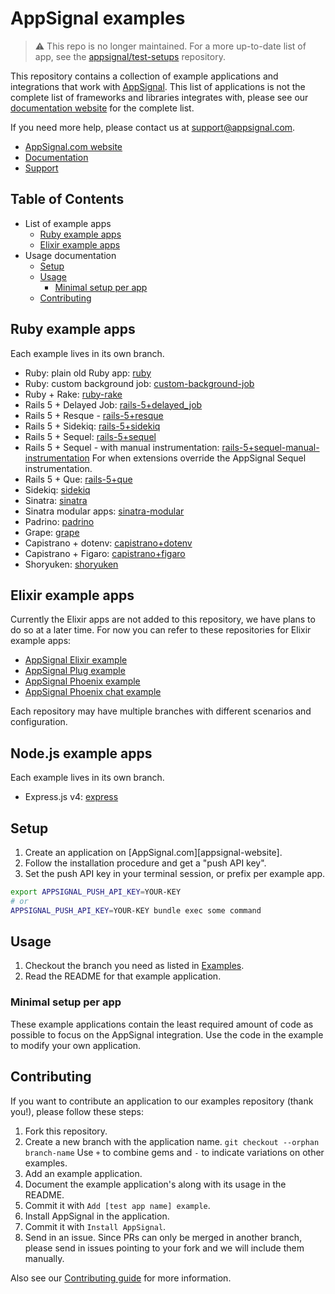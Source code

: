 # AppSignal examples

> ⚠️ This repo is no longer maintained. For a more up-to-date list of app, see
> the [appsignal/test-setups](https://github.com/appsignal/test-setups)
> repository.

This repository contains a collection of example applications and integrations
that work with [AppSignal][appsignal]. This list of applications is not
the complete list of frameworks and libraries integrates with, please see our
[documentation website][docs] for the complete list.

If you need more help, please contact us at [support@appsignal.com][contact].

- [AppSignal.com website][appsignal]
- [Documentation][docs]
- [Support][contact]

## Table of Contents

- List of example apps
  - [Ruby example apps](#ruby-example-apps)
  - [Elixir example apps](#elixir-example-apps)
- Usage documentation
  - [Setup](#setup)
  - [Usage](#usage)
    - [Minimal setup per app](#minimal-setup-per-app)
  - [Contributing](#contributing)

## Ruby example apps

Each example lives in its own branch.

- Ruby: plain old Ruby app: [ruby](../../tree/ruby)
- Ruby: custom background job: [custom-background-job](../../tree/custom-background-job)
- Ruby + Rake: [ruby-rake](../../tree/ruby-rake)
- Rails 5 + Delayed Job: [rails-5+delayed_job](../../tree/rails-5+delayed_job)
- Rails 5 + Resque - [rails-5+resque](../../tree/rails-5+resque)
- Rails 5 + Sidekiq: [rails-5+sidekiq](../../tree/rails-5+sidekiq)
- Rails 5 + Sequel: [rails-5+sequel](../../tree/rails-5+sequel)
- Rails 5 + Sequel - with manual instrumentation:
  [rails-5+sequel-manual-instrumentation](../../tree/rails-5+sequel-manual-instrumentation)
  For when extensions override the AppSignal Sequel instrumentation.
- Rails 5 + Que: [rails-5+que](../../tree/rails-5+que)
- Sidekiq: [sidekiq](../../tree/sidekiq)
- Sinatra: [sinatra](../../tree/sinatra)
- Sinatra modular apps: [sinatra-modular](../../tree/sinatra-modular)
- Padrino: [padrino](../../tree/padrino)
- Grape: [grape](../../tree/grape)
- Capistrano + dotenv: [capistrano+dotenv](../../tree/capistrano+dotenv)
- Capistrano + Figaro: [capistrano+figaro](../../tree/capistrano+figaro)
- Shoryuken: [shoryuken](../../tree/shoryuken)

## Elixir example apps

Currently the Elixir apps are not added to this repository, we have plans to do
so at a later time. For now you can refer to these repositories for Elixir
example apps:

- [AppSignal Elixir example](https://github.com/jeffkreeftmeijer/appsignal-elixir-example)
- [AppSignal Plug example](https://github.com/jeffkreeftmeijer/appsignal-plug-example)
- [AppSignal Phoenix example](https://github.com/jeffkreeftmeijer/appsignal-phoenix-example)
- [AppSignal Phoenix chat example](https://github.com/jeffkreeftmeijer/appsignal-phoenix-chat-example)

Each repository may have multiple branches with different scenarios and
configuration.

## Node.js example apps

Each example lives in its own branch.

- Express.js v4: [express](../../tree/express)

## Setup

1. Create an application on [AppSignal.com][appsignal-website].
2. Follow the installation procedure and get a "push API key".
3. Set the push API key in your terminal session, or prefix per example app.

```bash
export APPSIGNAL_PUSH_API_KEY=YOUR-KEY
# or
APPSIGNAL_PUSH_API_KEY=YOUR-KEY bundle exec some command
```

## Usage

1. Checkout the branch you need as listed in [Examples](#ruby-example-apps).
2. Read the README for that example application.

### Minimal setup per app

These example applications contain the least required amount of code as
possible to focus on the AppSignal integration. Use the code in the example to
modify your own application.

## Contributing

If you want to contribute an application to our examples repository (thank
you!), please follow these steps:

1. Fork this repository.
2. Create a new branch with the application name.
   `git checkout --orphan branch-name`
   Use `+` to combine gems and `-` to indicate variations on other examples.
3. Add an example application.
4. Document the example application's along with its usage in the README.
5. Commit it with `Add [test app name] example`.
6. Install AppSignal in the application.
7. Commit it with `Install AppSignal`.
8. Send in an issue.
   Since PRs can only be merged in another branch, please send in issues
   pointing to your fork and we will include them manually.

Also see our [Contributing guide][contributing-guide] for more information.

[appsignal]: https://appsignal.com
[contact]: mailto:support@appsignal.com
[docs]: https://docs.appsignal.com
[contributing-guide]: https://docs.appsignal.com/contributing
